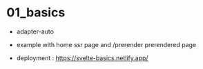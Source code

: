 # 01_basics

* adapter-auto
* example with home ssr page and /prerender prerendered page

* deployment : https://svelte-basics.netlify.app/

